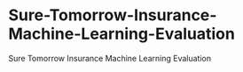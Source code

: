 # Sure-Tomorrow-Insurance-Machine-Learning-Evaluation
Sure Tomorrow Insurance Machine Learning Evaluation
